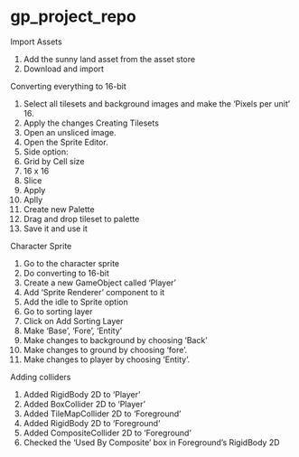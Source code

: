 # gp_project_repo
 
Import Assets
1.	Add the sunny land asset from the asset store
2.	Download and import

Converting everything to 16-bit
1.	Select all tilesets and background images and make the ‘Pixels per unit’ 16.
2.	Apply the changes
Creating Tilesets
1.	Open an unsliced image.
2.	Open the Sprite Editor.
3.	Side option:
4.	Grid by Cell size
5.	16 x 16
6.	Slice
7.	Apply
8.	Aplly
9.	Create new Palette
10.	Drag and drop tileset to palette
11.	Save it and use it

Character Sprite
1.	Go to the character sprite
2.	Do converting to 16-bit
3.	Create a new GameObject called ‘Player’
4.	Add ‘Sprite Renderer’ component to it
5.	Add the idle to Sprite option
6.	Go to sorting layer
7.	Click on Add Sorting Layer
8.	Make ‘Base’, ‘Fore’, ‘Entity’
9.	Make changes to background by choosing ‘Back’
10.	Make changes to ground by choosing ‘fore’.
11.	Make changes to player by choosing ‘Entity’.

Adding colliders
1.	Added RigidBody 2D to ‘Player’
2.	Added BoxCollider 2D to ‘Player’
3.	Added TileMapCollider 2D to ‘Foreground’
4.	Added RigidBody 2D to ‘Foreground’
5.	Added CompositeCollider 2D to ‘Foreground’
6.	Checked the ‘Used By Composite’ box in Foreground’s RigidBody 2D





